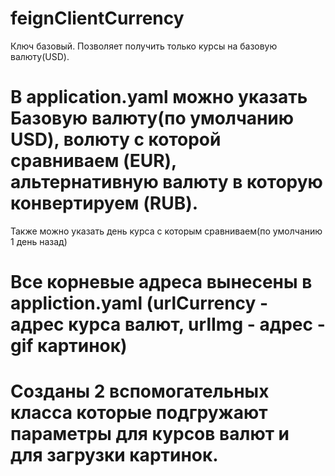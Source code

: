 # feignClientCurrency
Ключ базовый. Позволяет получить только курсы на базовую валюту(USD).
# В application.yaml можно указать Базовую валюту(по умолчанию USD), волюту с которой сравниваем (EUR), альтернативную валюту в которую конвертируем (RUB).
Также можно указать день курса с которым сравниваем(по умолчанию 1 день назад)
# Все корневые адреса вынесены в appliction.yaml (urlCurrency - адрес курса валют, urlImg - адрес - gif картинок)
# Созданы 2 вспомогательных класса которые подгружают параметры для курсов валют и для загрузки картинок.
